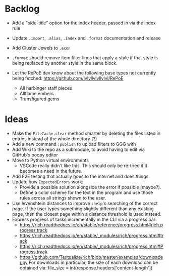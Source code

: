 # Backlog
* Add a "side-title" option for the index header, passed in via the index rule
* Update `.import`, `.alias`, `.index` and `.format` documentation and release

* Add Cluster Jewels to `.econ`
* `.format` should remove item filter lines that apply a style if that style is being replaced by another style in the same block. 
* Let the RePoE dev know about the following base types not currently being fetched:
    https://github.com/lvlvllvlvllvlvl/RePoE
    - All harbinger staff pieces
    - Allflame embers
    - Transfigured gems

# Ideas
* Make the `FileCache.clear` method smarter by deleting the files listed in entries instead of the whole directory (?)
* Add a new command `:publish` to upload filters to GGG with
* Add Wiki to the repo as a submodule, to avoid having to edit via GitHub's poopy editor
* Move to Python virtual environments
    - VSCode really didn't like this. This should only be re-tried if it becomes a need in the future.
* Add E2E testing that actually goes to the internet and does things.
* Update how `ExpectedError`s work:
    - Provide a possible solution alongside the error if possible (maybe?).
    - Define a color scheme for the text in the program and use those rules across all strings shown to the user.
* Use levenshtein distances to improve `:help`'s searching of the correct page.
    If the user types something slightly different than any existing page, then the closest page within a distance threshold is used instead.
* Express progress of tasks incrementally in the CLI via a progress bar:
    - https://rich.readthedocs.io/en/stable/reference/progress.html#rich.progress.track
    - https://rich.readthedocs.io/en/stable/_modules/rich/progress.html#track
    - https://rich.readthedocs.io/en/stable/_modules/rich/progress.html#Progress.track
    - https://github.com/Textualize/rich/blob/master/examples/downloader.py
    For downloads in particular, the size of each download can be obtained via:
        file_size = int(response.headers['content-length'])